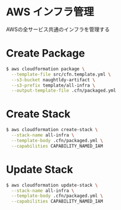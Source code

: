 # AWS インフラ管理
AWSの全サービス共通のインフラを管理する

# Create Package
```bash
$ aws cloudformation package \
  --template-file src/cfn.template.yml \
  --s3-bucket naughtldy-artifact \
  --s3-prefix template/all-infra \
  --output-template-file .cfn/packaged.yml
```

# Create Stack
```bash
$ aws cloudformation create-stack \
  --stack-name all-infra \
  --template-body .cfn/packaged.yml \
  --capabilities CAPABILITY_NAMED_IAM
```

# Update Stack
```bash
$ aws cloudformation update-stack \
  --stack-name all-infra \
  --template-body .cfn/packaged.yml \
  --capabilities CAPABILITY_NAMED_IAM
```
